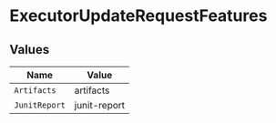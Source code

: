 # ExecutorUpdateRequestFeatures


## Values

| Name          | Value         |
| ------------- | ------------- |
| `Artifacts`   | artifacts     |
| `JunitReport` | junit-report  |